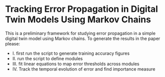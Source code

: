 # Tracking Error Propagation in Digital Twin Models Using Markov Chains

This is a preliminary framework for studying error propagation in a simple digital twin model using Markov chains. To generate the results in the paper please: 
<ul>
<li>I. first run the script to generate training accuracy figures</li>
<li>II. run the script to define modules</li>
<li>III. fit linear equations to map error thresholds across modules</li>
 <li>IV. Track the temporal evolution of error and find importance measure</li>
</ul>



 
